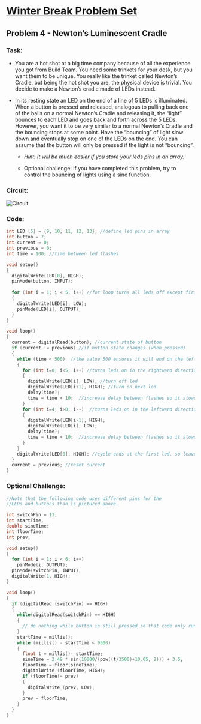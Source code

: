 # [Winter Break Problem Set](https://bmesbuildteamucla.github.io/winter-break/problem-set-2)
## Problem 4 - Newton’s Luminescent Cradle

### Task:
* You are a hot shot at a big time company because of all the experience you got from Build Team. You need some trinkets for your desk, but you want them to be unique. You really like the trinket called Newton’s Cradle, but being the hot shot you are, the physical device is trivial. You decide to make a Newton’s cradle made of LEDs instead.

* In its resting state an LED on the end of a line of 5 LEDs is illuminated. When a button is pressed and released, analogous to pulling back one of the balls on a normal Newton’s Cradle and releasing it, the “light” bounces to each LED and goes back and forth across the 5 LEDs. However, you want it to be very similar to a normal Newton’s Cradle and the bouncing stops at some point. Have the “bouncing” of light slow down and eventually stop on one of the LEDs on the end. You can assume that the button will only be pressed if the light is not “bouncing”.

  - *Hint: It will be much easier if you store your leds pins in an array.*

  - Optional challenge: If you have completed this problem, try to control the bouncing of lights using a sine function.

### Circuit:
![Circuit](https://bmesbuildteamucla.github.io/winter-break/problem-set-2/problem-4--newton's-cradle/Activity%204%20Winter%20Break%20Problem%20Set%20Circuit.PNG)

### Code:
```c
int LED [5] = {9, 10, 11, 12, 13}; //define led pins in array
int button = 7;
int current = 0;
int previous = 0;
int time = 100; //time between led flashes

void setup()
{
  digitalWrite(LED[0], HIGH);
  pinMode(button, INPUT);
  
  for (int i = 1; i < 5; i++) //for loop turns all leds off except first one and designates as output
  {
    digitalWrite(LED[i], LOW);
    pinMode(LED[i], OUTPUT);
  }
}

void loop()
{
  current = digitalRead(button); //current state of button
  if (current != previous) //if button state changes (when pressed)
  {
    while (time < 500)  //the value 500 ensures it will end on the left (do calculations)
    {
      for (int i=0; i<5; i++) //turns leds on in the rightward direction
      {
        digitalWrite(LED[i], LOW); //turn off led
        digitalWrite(LED[i+1], HIGH); //turn on next led
        delay(time); 
        time = time + 10;  //increase delay between flashes so it slows down
      }
      for (int i=4; i>0; i--)  //turns leds on in the leftward direction
      {
        digitalWrite(LED[i-1], HIGH);
        digitalWrite(LED[i], LOW);
        delay(time);
      	time = time + 10;  //increase delay between flashes so it slows down
      }
    }
    digitalWrite(LED[0], HIGH); //cycle ends at the first led, so leave that one on
  }
  current = previous; //reset current
}

```








### Optional Challenge:
```c
//Note that the following code uses different pins for the
//LEDs and buttons than is pictured above.

int switchPin = 13;
int startTime;
double sineTime;
int floorTime;
int prev;

void setup()
{
  for (int i = 1; i < 6; i++)
    pinMode(i, OUTPUT);
  pinMode(switchPin, INPUT);
  digitalWrite(1, HIGH);
}

void loop()
{
  if (digitalRead (switchPin) == HIGH)
  {
    while(digitalRead(switchPin) == HIGH)
    {
      // do nothing while button is still pressed so that code only runs once
    }
    startTime = millis();
    while (millis() - startTime < 9500)
    {
      float t = millis()- startTime;
      sineTime = 2.49 * sin(10000/(pow((t/3500)+10.05, 2))) + 3.5;
      floorTime = floor(sineTime);
      digitalWrite (floorTime, HIGH);
      if (floorTime!= prev)
      {
        digitalWrite (prev, LOW);
      }
      prev = floorTime;
    }
  }
}
```

